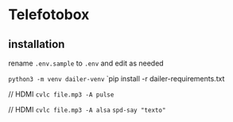 # Telefotobox


## installation


rename `.env.sample` to `.env` and edit as needed

`python3 -m venv dailer-venv`
`pip install -r dailer-requirements.txt




// HDMI
`cvlc file.mp3 -A pulse`

// HDMI
`cvlc file.mp3 -A alsa`
`spd-say "texto"`